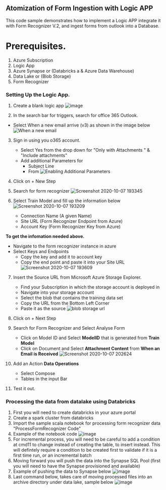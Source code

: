## Atomization of Form Ingestion with Logic APP

This code sample demonstrates how to implement a Logic APP integrate it with Form Recognizer V.2, and ingest forms from outlook into a Database. 

# Prerequisites.
1. Azure Subscription
2. Logic App 
3. Azure Synapse or (Databricks a & Azure Data Warehouse)
4. Data Lake or (Blob Storage)
5. Form Recognizer


  

  ### Setting Up the Logic App.
  
  1. Create a blank logic app 
    ![image](https://docs.microsoft.com/en-us/azure/logic-apps/media/quickstart-create-first-logic-app-workflow/choose-logic-app-template.png)

  2. In the search bar for triggers, search for office 365 Outlook.
 * Select When a new email arrive (v3) as shown in the image below
  ![When a new email ](https://user-images.githubusercontent.com/37972820/95350656-763f9e80-08d1-11eb-9d17-01383afdba7f.png)
3. Sign in using you o365 account.
    *  Select Yes from the drop down for  "Only with Attachments " & "Include attachments" 
    *  Add additional Parameters for 
        * Subject Line
        * From
![Enabling Additional Parameters](https://user-images.githubusercontent.com/37972820/95351592-6d9b9800-08d2-11eb-9ccb-7b8222316378.png)
4. Click on + New Step
5. Search for form recognizer
![Screenshot 2020-10-07 193345](https://user-images.githubusercontent.com/37972820/95353178-08e13d00-08d4-11eb-91a9-9ce0e4c08a7e.png)

6. Select Train Model and fill up the information below
![Screenshot 2020-10-07 193209](https://user-images.githubusercontent.com/37972820/95353029-df281600-08d3-11eb-9cd6-c0b608e8c69c.png)
    * Connection Name (A given Name)
    * Site URL (Form Recognizer Endpoint from Azure)
    * Account Key (Form Recognizer Key from Azure)

__To get the infomation needed above.__ 
* Navigate to the form recognizer instance in azure 
* Select Keys and Endpoints 
    * Copy the key and add it to account key
    * Copy the end point and paste it into your Site URL
    ![Screenshot 2020-10-07 193609](https://user-images.githubusercontent.com/37972820/95353501-62496c00-08d4-11eb-8647-bbebef88dacc.png)

7. Insert the Source URL from Microsoft Azure Storage Explorer. 
    *   Find your Subscription in which the storage account is deployed in
    *   Navigate into your storage account 
    *   Select the blob that contains the training data set
    *   Copy the URL from the Bottom Left Corner
    *   Paste it as the source
    ![blob storage url](https://user-images.githubusercontent.com/37972820/95357045-6d060000-08d8-11eb-97f1-e3bfe005ce08.png)

8. Click on + Next Step
9. Search for Form Recognizer and Select Analyse Form
    * Click on Model ID and Select __ModelID__ that is generated from __Train Model__
    * Click on Document and Select __Attachment Content__ from __When an Email is Received__
    ![Screenshot 2020-10-07 202624](https://user-images.githubusercontent.com/37972820/95359619-6dec6100-08db-11eb-86be-22a5a1b47d4b.png)
10. Add an Action __Data Operations__
    * Select Compose 
    * Tables in the input Bar
11. Test it out.

  ### Processing the data from datalake using Databricks
  1. First you will need to create databricks in your azure portal
  2. Create a spark cluster from databricks
  3. Import the sample scala notebook for processing form recognizer data "ProcessFormRecognizer Code"
  4. Example of the notebook code
  ![image](https://user-images.githubusercontent.com/11376115/98465422-65d95700-21e2-11eb-85e4-994786244826.png)
  5. For incremental process, you will need to be careful to add a condition at cmd11 to change instead of creating the table, to insert instead. This will defintely require a condition to be created first to validate if it is a first time run, or an incremental batch
  6. Moving forward you will push the data into the Synapse SQL Pool (first you will need to have the Synapse provisioned and available)
  7. Example of pushing the data to Synapse below
  ![image](https://user-images.githubusercontent.com/11376115/98465764-ad60e280-21e4-11eb-8f47-d78c1c7fb17a.png)
  8. Last command below, takes care of moving processed files into an archive directory under data lake, sample below
  ![image](https://user-images.githubusercontent.com/11376115/98465771-c36ea300-21e4-11eb-8f6d-cb88fe0d2134.png)
    

